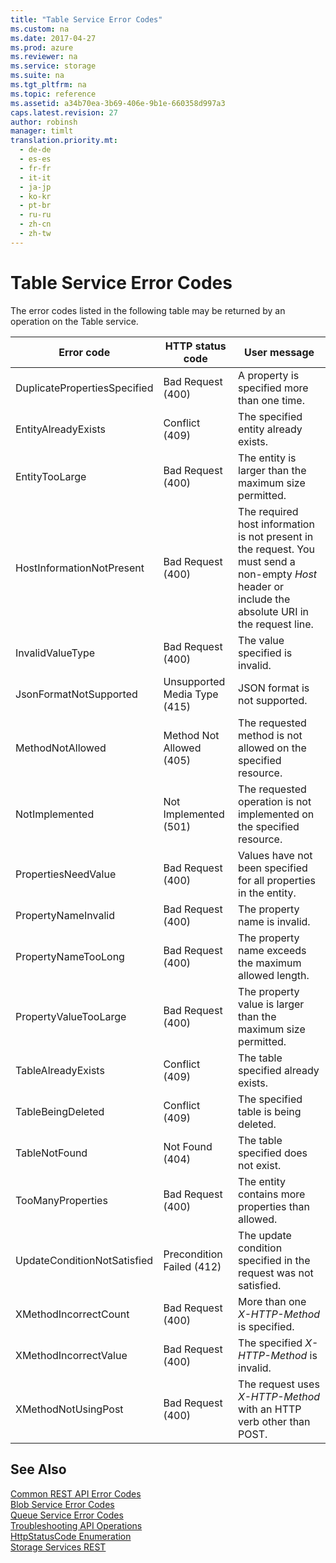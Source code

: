 ```yaml
---
title: "Table Service Error Codes"
ms.custom: na
ms.date: 2017-04-27
ms.prod: azure
ms.reviewer: na
ms.service: storage
ms.suite: na
ms.tgt_pltfrm: na
ms.topic: reference
ms.assetid: a34b70ea-3b69-406e-9b1e-660358d997a3
caps.latest.revision: 27
author: robinsh
manager: timlt
translation.priority.mt: 
  - de-de
  - es-es
  - fr-fr
  - it-it
  - ja-jp
  - ko-kr
  - pt-br
  - ru-ru
  - zh-cn
  - zh-tw
---
```

# Table Service Error Codes
The error codes listed in the following table may be returned by an operation on the Table service.  
  
|Error code|HTTP status code|User message|  
|----------------|----------------------|------------------|  
|DuplicatePropertiesSpecified|Bad Request (400)|A property is specified more than one time.|  
|EntityAlreadyExists|Conflict (409)|The specified entity already exists.|  
|EntityTooLarge|Bad Request (400)|The entity is larger than the maximum size permitted.|  
|HostInformationNotPresent|Bad Request (400)|The required host information is not present in the request. You must send a non-empty *Host* header or include the absolute URI in the request line.|  
|InvalidValueType|Bad Request (400)|The value specified is invalid.|  
|JsonFormatNotSupported|Unsupported Media Type (415)|JSON format is not supported.|  
|MethodNotAllowed|Method Not Allowed (405)|The requested method is not allowed on the specified resource.|  
|NotImplemented|Not Implemented (501)|The requested operation is not implemented on the specified resource.|  
|PropertiesNeedValue|Bad Request (400)|Values have not been specified for all properties in the entity.|  
|PropertyNameInvalid|Bad Request (400)|The property name is invalid.|  
|PropertyNameTooLong|Bad Request (400)|The property name exceeds the maximum allowed length.|  
|PropertyValueTooLarge|Bad Request (400)|The property value is larger than the maximum size permitted.|  
|TableAlreadyExists|Conflict (409)|The table specified already exists.|  
|TableBeingDeleted|Conflict (409)|The specified table is being deleted.|  
|TableNotFound|Not Found (404)|The table specified does not exist.|  
|TooManyProperties|Bad Request (400)|The entity contains more properties than allowed.|  
|UpdateConditionNotSatisfied|Precondition Failed (412)|The update condition specified in the request was not satisfied.|  
|XMethodIncorrectCount|Bad Request (400)|More than one *X-HTTP-Method* is specified.|  
|XMethodIncorrectValue|Bad Request (400)|The specified *X-HTTP-Method* is invalid.|  
|XMethodNotUsingPost|Bad Request (400)|The request uses *X-HTTP-Method* with an HTTP verb other than POST.|  
  
## See Also  
 [Common REST API Error Codes](Common-REST-API-Error-Codes.md)   
 [Blob Service Error Codes](Blob-Service-Error-Codes.md)   
 [Queue Service Error Codes](Queue-Service-Error-Codes.md)   
 [Troubleshooting API Operations](Troubleshooting-API-Operations.md)   
 [HttpStatusCode Enumeration](http://go.microsoft.com/fwlink/?LinkId=152845)   
 [Storage Services REST](Azure-Storage-Services-REST-API-Reference.md)
